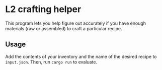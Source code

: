 L2 crafting helper
==================

This program lets you help figure out accurately if you have enough materials (raw or assembled) to craft a particular recipe.

Usage
-----

Add the contents of your inventory and the name of the desired recipe to `input.json`. Then, run `cargo run` to evaluate.

